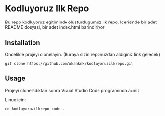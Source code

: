 # Kodluyoruz Ilk Repo
Bu repo kodluyoruz egitiminde olusturdugumuz ilk repo. Icerisinde bir adet README dosyasi, bir adet index.html barindiriyor

## Installation

Oncelikle projeyi clonelayin. (Buraya sizin reponuzdan aldiginiz link gelecek)

`git clone https://github.com/okanknk/kodluyoruzilkrepo.git`

## Usage

Projeyi cloneladiktan sonra Visual Studio Code programinda aciniz

Linux icin:

`cd kodluyoruzilkrepo
code .`